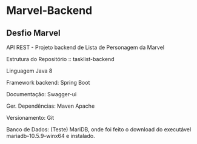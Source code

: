 # Marvel-Backend
## Desfio Marvel

API REST - Projeto backend de Lista de Personagem da Marvel

Estrutura do Repositório :: tasklist-backend

Linguagem Java 8

Framework backend: Spring Boot

Documentação: Swagger-ui

Ger. Dependências: Maven Apache

Versionamento: Git

Banco de Dados: (Teste) MariDB, onde foi feito o download do executável mariadb-10.5.9-winx64 e instalado.


